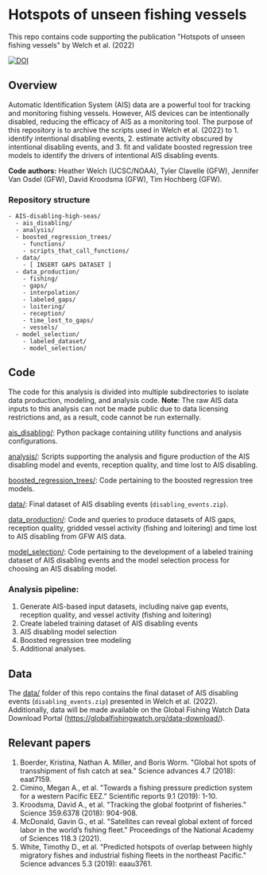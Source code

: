 # Hotspots of unseen fishing vessels

This repo contains code supporting the publication "Hotspots of unseen fishing vessels" by Welch et al. (2022)

[![DOI](https://zenodo.org/badge/339832616.svg)](https://zenodo.org/badge/latestdoi/339832616)

## Overview
Automatic Identification System (AIS) data are a powerful tool for tracking and monitoring fishing vessels. However, AIS devices can be intentionally disabled, reducing the efficacy of AIS as a monitoring tool. The purpose of this repository is to archive the scripts used in Welch et al. (2022) to 1. identify intentional disabling events, 2. estimate activity obscured by intentional disabling events, and 3. fit and validate boosted regression tree models to identify the drivers of intentional AIS disabling events.

**Code authors:** Heather Welch (UCSC/NOAA), Tyler Clavelle (GFW), Jennifer Van Osdel (GFW), David Kroodsma (GFW), Tim Hochberg (GFW).

### Repository structure

```
- AIS-disabling-high-seas/
  - ais_disabling/
  - analysis/
  - boosted_regression_trees/
    - functions/
    - scripts_that_call_functions/
  - data/
    - [ INSERT GAPS DATASET ]
  - data_production/
    - fishing/
    - gaps/
    - interpolation/
    - labeled_gaps/
    - loitering/
    - reception/
    - time_lost_to_gaps/
    - vessels/
  - model_selection/
    - labeled_dataset/
    - model_selection/
```

## Code

The code for this analysis is divided into multiple subdirectories to isolate data production, modeling, and analysis code. **Note**: The raw AIS data inputs to this analysis can not be made public due to data licensing restrictions and, as a result, code cannot be run externally.

[ais_disabling/](ais_disabling/): Python package containing utility functions and analysis configurations.

[analysis/](analysis/): Scripts supporting the analysis and figure production of the AIS disabling model and events, reception quality, and time lost to AIS disabling.

[boosted_regression_trees/](boosted_regression_trees/): Code pertaining to the boosted regression tree models.

[data/](data/): Final dataset of AIS disabling events (`disabling_events.zip`).

[data_production/](data_production/): Code and queries to produce datasets of AIS gaps, reception quality, gridded vessel activity (fishing and loitering) and time lost to AIS disabling from GFW AIS data.   

[model_selection/](model_selection/): Code pertaining to the development of a labeled training dataset of AIS disabling events and the model selection process for choosing an AIS disabling model.

### Analysis pipeline:

1. Generate AIS-based input datasets, including naive gap events, reception quality, and vessel activity (fishing and loitering)
2. Create labeled training dataset of AIS disabling events
3. AIS disabling model selection
4. Boosted regression tree modeling
5. Additional analyses.

## Data

The [data/](data/) folder of this repo contains the final dataset of AIS disabling events (`disabling_events.zip`) presented in Welch et al. (2022). Additionally, data will be made available on the Global Fishing Watch Data Download Portal (https://globalfishingwatch.org/data-download/).

## Relevant papers

1. Boerder, Kristina, Nathan A. Miller, and Boris Worm. "Global hot spots of transshipment of fish catch at sea." Science advances 4.7 (2018): eaat7159.  
2. Cimino, Megan A., et al. "Towards a fishing pressure prediction system for a western Pacific EEZ." Scientific reports 9.1 (2019): 1-10.  
3. Kroodsma, David A., et al. "Tracking the global footprint of fisheries." Science 359.6378 (2018): 904-908.  
4. McDonald, Gavin G., et al. "Satellites can reveal global extent of forced labor in the world’s fishing fleet." Proceedings of the National Academy of Sciences 118.3 (2021).  
5. White, Timothy D., et al. "Predicted hotspots of overlap between highly migratory fishes and industrial fishing fleets in the northeast Pacific." Science advances 5.3 (2019): eaau3761.
